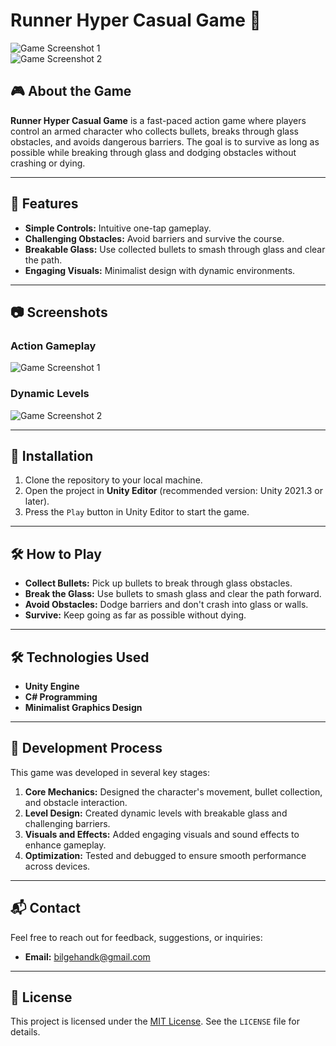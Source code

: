# Runner Hyper Casual Game 🚀  
![Game Screenshot 1](https://github.com/user-attachments/assets/3734d045-cb16-4bc7-896a-7d6b5cc5beb0)  
![Game Screenshot 2](https://github.com/user-attachments/assets/12a799bf-15cc-4c6b-9b00-baf15df57c14)  

## 🎮 About the Game  

**Runner Hyper Casual Game** is a fast-paced action game where players control an armed character who collects bullets, breaks through glass obstacles, and avoids dangerous barriers. The goal is to survive as long as possible while breaking through glass and dodging obstacles without crashing or dying.  

---

## 🚀 Features  

- **Simple Controls:** Intuitive one-tap gameplay.  
- **Challenging Obstacles:** Avoid barriers and survive the course.  
- **Breakable Glass:** Use collected bullets to smash through glass and clear the path.  
- **Engaging Visuals:** Minimalist design with dynamic environments.  

---

## 📷 Screenshots  

### Action Gameplay  
![Game Screenshot 1](https://github.com/user-attachments/assets/3734d045-cb16-4bc7-896a-7d6b5cc5beb0)  

### Dynamic Levels  
![Game Screenshot 2](https://github.com/user-attachments/assets/12a799bf-15cc-4c6b-9b00-baf15df57c14)  

---

## 🔧 Installation  

1. Clone the repository to your local machine.  
2. Open the project in **Unity Editor** (recommended version: Unity 2021.3 or later).  
3. Press the `Play` button in Unity Editor to start the game.  

---

## 🛠️ How to Play  

- **Collect Bullets:** Pick up bullets to break through glass obstacles.  
- **Break the Glass:** Use bullets to smash glass and clear the path forward.  
- **Avoid Obstacles:** Dodge barriers and don't crash into glass or walls.  
- **Survive:** Keep going as far as possible without dying.  

---

## 🛠️ Technologies Used  

- **Unity Engine**  
- **C# Programming**  
- **Minimalist Graphics Design**  

---

## 📌 Development Process  

This game was developed in several key stages:  

1. **Core Mechanics:** Designed the character's movement, bullet collection, and obstacle interaction.  
2. **Level Design:** Created dynamic levels with breakable glass and challenging barriers.  
3. **Visuals and Effects:** Added engaging visuals and sound effects to enhance gameplay.  
4. **Optimization:** Tested and debugged to ensure smooth performance across devices.  

---

## 📬 Contact  

Feel free to reach out for feedback, suggestions, or inquiries:  
- **Email:** [bilgehandk@gmail.com](mailto:bilgehandk@gmail.com)  


---

## 📜 License  

This project is licensed under the [MIT License](LICENSE). See the `LICENSE` file for details.  
